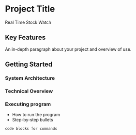 # Project Title

Real Time Stock Watch

## Key Features

An in-depth paragraph about your project and overview of use.

## Getting Started

### System Architecture


### Technical Overview


### Executing program

* How to run the program
* Step-by-step bullets
```
code blocks for commands
```


